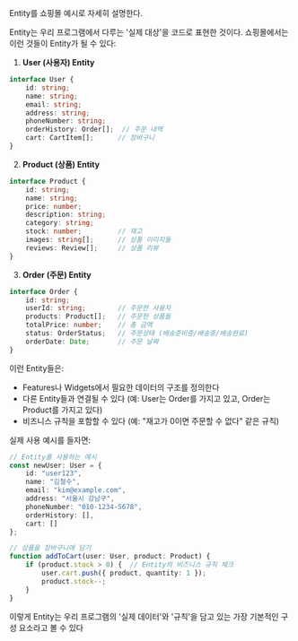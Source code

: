 Entity를 쇼핑몰 예시로 자세히 설명한다.

Entity는 우리 프로그램에서 다루는 '실제 대상'을 코드로 표현한 것이다. 쇼핑몰에서는 이런 것들이 Entity가 될 수 있다:

1. **User (사용자) Entity**
```typescript
interface User {
    id: string;
    name: string;
    email: string;
    address: string;
    phoneNumber: string;
    orderHistory: Order[];  // 주문 내역
    cart: CartItem[];      // 장바구니
}
```

2. **Product (상품) Entity**
```typescript
interface Product {
    id: string;
    name: string;
    price: number;
    description: string;
    category: string;
    stock: number;         // 재고
    images: string[];      // 상품 이미지들
    reviews: Review[];     // 상품 리뷰
}
```

3. **Order (주문) Entity**
```typescript
interface Order {
    id: string;
    userId: string;        // 주문한 사용자
    products: Product[];   // 주문한 상품들
    totalPrice: number;    // 총 금액
    status: OrderStatus;   // 주문상태 (배송준비중/배송중/배송완료)
    orderDate: Date;       // 주문 날짜
}
```

이런 Entity들은:
- Features나 Widgets에서 필요한 데이터의 구조를 정의한다
- 다른 Entity들과 연결될 수 있다 (예: User는 Order를 가지고 있고, Order는 Product를 가지고 있다)
- 비즈니스 규칙을 포함할 수 있다 (예: "재고가 0이면 주문할 수 없다" 같은 규칙)

실제 사용 예시를 들자면:
```typescript
// Entity를 사용하는 예시
const newUser: User = {
    id: "user123",
    name: "김철수",
    email: "kim@example.com",
    address: "서울시 강남구",
    phoneNumber: "010-1234-5678",
    orderHistory: [],
    cart: []
};

// 상품을 장바구니에 담기
function addToCart(user: User, product: Product) {
    if (product.stock > 0) {  // Entity의 비즈니스 규칙 체크
        user.cart.push({ product, quantity: 1 });
        product.stock--;
    }
}
```

이렇게 Entity는 우리 프로그램의 '실제 데이터'와 '규칙'을 담고 있는 가장 기본적인 구성 요소라고 볼 수 있다